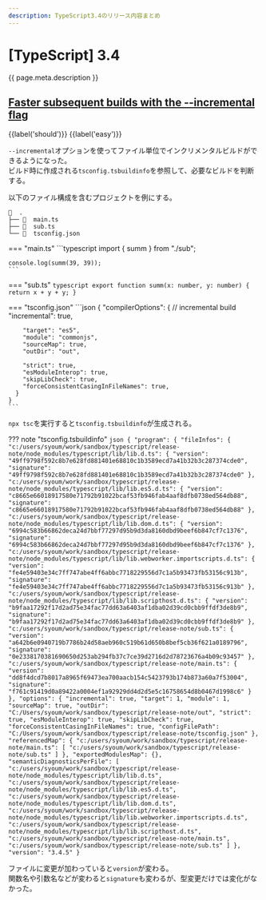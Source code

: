 ```yaml
---
description: TypeScript3.4のリリース内容まとめ
---
```


# [TypeScript] 3.4

{{ page.meta.description }}

## [Faster subsequent builds with the --incremental flag]

[Faster subsequent builds with the --incremental flag]: https://www.typescriptlang.org/docs/handbook/release-notes/typescript-3-4.html#faster-subsequent-builds-with-the---incremental-flag

{{label('should')}} {{label('easy')}}

`--incremental`オプションを使ってファイル単位でインクリメンタルビルドができるようになった。  
ビルド時に作成される`tsconfig.tsbuildinfo`を参照して、必要なビルドを判断する。

以下のファイル構成を含むプロジェクトを例にする。

```
  .
├──   main.ts
├──   sub.ts
└──   tsconfig.json
```

=== "main.ts"
    ```typescript
    import { summ } from "./sub";
    
    console.log(summ(39, 39));
    ```

=== "sub.ts"
    ```typescript
    export function summ(x: number, y: number) {
      return x + y + y;
    }
    ```

=== "tsconfig.json"
    ```json
    {
      "compilerOptions": {
        // incremental build
        "incremental": true,
        
        "target": "es5",
        "module": "commonjs",
        "sourceMap": true,
        "outDir": "out",
        
        "strict": true,
        "esModuleInterop": true,
        "skipLibCheck": true,
        "forceConsistentCasingInFileNames": true,
      }
    }
    ```

`npx tsc`を実行すると`tsconfig.tsbuildinfo`が生成される。

??? note "tsconfig.tsbuildinfo"
    ```json
    {
      "program": {
        "fileInfos": {
          "c:/users/syoum/work/sandbox/typescript/release-note/node_modules/typescript/lib/lib.d.ts": {
            "version": "49ff9798f592c8b7e628fd881401e68810c1b3589ecd7a41b32b3c287374cde0",
            "signature": "49ff9798f592c8b7e628fd881401e68810c1b3589ecd7a41b32b3c287374cde0"
          },
          "c:/users/syoum/work/sandbox/typescript/release-note/node_modules/typescript/lib/lib.es5.d.ts": {
            "version": "c8665e66018917580e71792b91022bcaf53fb946fab4aaf8dfb0738ed564db88",
            "signature": "c8665e66018917580e71792b91022bcaf53fb946fab4aaf8dfb0738ed564db88"
          },
          "c:/users/syoum/work/sandbox/typescript/release-note/node_modules/typescript/lib/lib.dom.d.ts": {
            "version": "6994c583b66862deca24d7bbf77297d95b9d3da8160dbd9beef6b847cf7c1376",
            "signature": "6994c583b66862deca24d7bbf77297d95b9d3da8160dbd9beef6b847cf7c1376"
          },
          "c:/users/syoum/work/sandbox/typescript/release-note/node_modules/typescript/lib/lib.webworker.importscripts.d.ts": {
            "version": "fe4e59403e34c7ff747abe4ff6abbc7718229556d7c1a5b93473fb53156c913b",
            "signature": "fe4e59403e34c7ff747abe4ff6abbc7718229556d7c1a5b93473fb53156c913b"
          },
          "c:/users/syoum/work/sandbox/typescript/release-note/node_modules/typescript/lib/lib.scripthost.d.ts": {
            "version": "b9faa17292f17d2ad75e34fac77dd63a6403af1dba02d39cd0cbb9ffdf3de8b9",
            "signature": "b9faa17292f17d2ad75e34fac77dd63a6403af1dba02d39cd0cbb9ffdf3de8b9"
          },
          "c:/users/syoum/work/sandbox/typescript/release-note/sub.ts": {
            "version": "a642b6e0940719b7786b24d58aeb960c519b61d650b8bef5cb36f621a0189796",
            "signature": "0e2338170381690650d253ab294fb37c7ce39d2716d2d78723676a4b09c93457"
          },
          "c:/users/syoum/work/sandbox/typescript/release-note/main.ts": {
            "version": "dd8f4dcd7b8017a8965f69473ea700aacb154c5423793b174b873a60a7f53004",
            "signature": "f761c91419d0a89422a0004ef1a92929dd4d2d5e5c16758654d8b0467d1998c6"
          }
        },
        "options": {
          "incremental": true,
          "target": 1,
          "module": 1,
          "sourceMap": true,
          "outDir": "C:/Users/syoum/work/sandbox/typescript/release-note/out",
          "strict": true,
          "esModuleInterop": true,
          "skipLibCheck": true,
          "forceConsistentCasingInFileNames": true,
          "configFilePath": "C:/Users/syoum/work/sandbox/typescript/release-note/tsconfig.json"
        },
        "referencedMap": {
          "c:/users/syoum/work/sandbox/typescript/release-note/main.ts": [
            "c:/users/syoum/work/sandbox/typescript/release-note/sub.ts"
          ]
        },
        "exportedModulesMap": {},
        "semanticDiagnosticsPerFile": [
          "c:/users/syoum/work/sandbox/typescript/release-note/node_modules/typescript/lib/lib.d.ts",
          "c:/users/syoum/work/sandbox/typescript/release-note/node_modules/typescript/lib/lib.es5.d.ts",
          "c:/users/syoum/work/sandbox/typescript/release-note/node_modules/typescript/lib/lib.dom.d.ts",
          "c:/users/syoum/work/sandbox/typescript/release-note/node_modules/typescript/lib/lib.webworker.importscripts.d.ts",
          "c:/users/syoum/work/sandbox/typescript/release-note/node_modules/typescript/lib/lib.scripthost.d.ts",
          "c:/users/syoum/work/sandbox/typescript/release-note/main.ts",
          "c:/users/syoum/work/sandbox/typescript/release-note/sub.ts"
        ]
      },
      "version": "3.4.5"
    }
    ```

ファイルに変更が加わっていると`version`が変わる。  
関数名や引数名などが変わると`signature`も変わるが、型変更だけでは変化がなかった。
